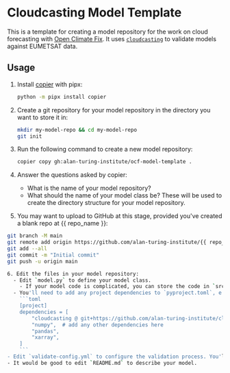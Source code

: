 # Cloudcasting Model Template

This is a template for creating a model repository for the work on cloud forecasting with [Open Climate Fix](https://openclimatefix.org/).
It uses [`cloudcasting`](https://github.com/alan-turing-institute/cloudcasting) to validate models against EUMETSAT data.

## Usage

1. Install [copier](https://copier.readthedocs.io/en/stable/) with pipx:
   ```bash
   python -m pipx install copier

2. Create a git repository for your model repository in the directory you want to store it in:
   ```bash
   mkdir my-model-repo && cd my-model-repo
   git init
   ```
3. Run the following command to create a new model repository:
   ```bash
   copier copy gh:alan-turing-institute/ocf-model-template .
   ```

4. Answer the questions asked by copier:
   - What is the name of your model repository?
   - What should the name of your model class be?
   These will be used to create the directory structure for your model repository.


5. You may want to upload to GitHub at this stage, provided you've created a blank repo at
   {{ repo_name }}:
  ```bash
  git branch -M main
  git remote add origin https://github.com/alan-turing-institute/{{ repo_name }}.git
  git add --all
  git commit -m "Initial commit"
  git push -u origin main

6. Edit the files in your model repository:
    - Edit `model.py` to define your model class.
      - If your model code is complicated, you can store the code in `src/` and import it within `model.py`.
    - You'll need to add any project dependencies to `pyproject.toml`, e.g.
      ```toml
      [project]
      dependencies = [
          "cloudcasting @ git+https://github.com/alan-turing-institute/cloudcasting.git@v0.4.0", # this should be the latest version of cloudcasting, already added to pyproject.toml
          "numpy",  # add any other dependencies here
          "pandas",
          "xarray",
      ]
      ```
  - Edit `validate-config.yml` to configure the validation process. You'll need to specify the path to your validation data, and the name of your wandb project and run, as well as any other parameters you need to initialize your model.
  - It would be good to edit `README.md` to describe your model.